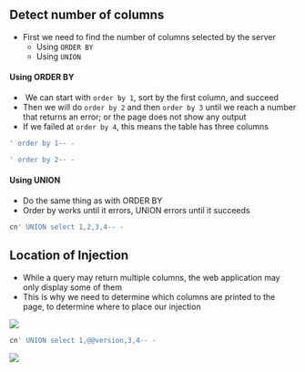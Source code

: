 ## Detect number of columns
* First we need to find the number of columns selected by the server
	-   Using `ORDER BY`
	-   Using `UNION`

#### Using ORDER BY
*  We can start with `order by 1`, sort by the first column, and succeed
* Then we will do `order by 2` and then `order by 3` until we reach a number that returns an error; or the page does not show any output
* If we failed at `order by 4`, this means the table has three columns

```sql
' order by 1-- -
```

```sql
' order by 2-- -
```

#### Using UNION
* Do the same thing as with ORDER BY
* Order by works until it errors, UNION errors until it succeeds

```sql
cn' UNION select 1,2,3,4-- -
```

## Location of Injection
* While a query may return multiple columns, the web application may only display some of them
* This is why we need to determine which columns are printed to the page, to determine where to place our injection

![](../../Screenshots/ports_columns_correct.png)

```sql
cn' UNION select 1,@@version,3,4-- -
```

![](../../Screenshots/db_version_1.jpg)
